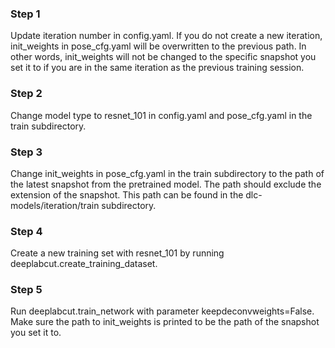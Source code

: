 ### Step 1 
Update iteration number in config.yaml. If you do not create a new iteration, init_weights in pose_cfg.yaml will be overwritten to the previous path. In other words, init_weights will not be changed to the specific snapshot you set it to if you are in the same iteration as the previous training session.
### Step 2 
Change model type to resnet_101 in config.yaml and pose_cfg.yaml in the train subdirectory. 
### Step 3 
Change init_weights in pose_cfg.yaml in the train subdirectory to the path of the latest snapshot from the pretrained model. The path should exclude the extension of the snapshot. This path can be found in the dlc-models/iteration/train subdirectory.
### Step 4 
Create a new training set with resnet_101 by running deeplabcut.create_training_dataset. 
### Step 5
Run deeplabcut.train_network with parameter keepdeconvweights=False. Make sure the path to init_weights is printed to be the path of the snapshot you set it to. 
